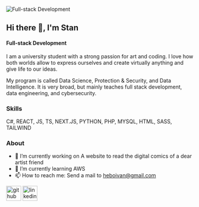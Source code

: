 ![Full-stack Development](https://media.licdn.com/dms/image/D4E16AQFAu1yG2Qz4VA/profile-displaybackgroundimage-shrink_350_1400/0/1707824791609?e=1726099200&v=beta&t=_igVvI0YaApvBQAnuTVHeTaIfVnSJRaku36-NiSELxE)

## Hi there 👋, I'm Stan
#### Full-stack Development

I am a university student with a strong passion for art and coding.
I love how both worlds allow to express ourselves and create virtually anything and give life to our ideas.

My program is called Data Science, Protection & Security, and Data Intelligence. It is very broad, but mainly teaches full stack development, data engineering, and cybersecurity.  

### Skills
C#, REACT, JS, TS, NEXT.JS, PYTHON, PHP, MYSQL, HTML, SASS, TAILWIND 

### About
- 🔭 I’m currently working on A website to read the digital comics of a dear artist friend 
- 🌱 I’m currently learning AWS 
- 📫 How to reach me: Send a mail to heboivan@gmail.com 


[<img src='https://cdn.jsdelivr.net/npm/simple-icons@3.0.1/icons/github.svg' alt='github' height='40'>](https://github.com/itsStxn)  [<img src='https://cdn.jsdelivr.net/npm/simple-icons@3.0.1/icons/linkedin.svg' alt='linkedin' height='40'>](https://www.linkedin.com/in/stanleysandjo/)  

